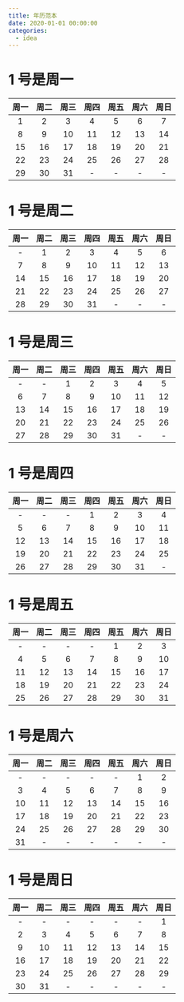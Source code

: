 ```yaml
---
title: 年历范本
date: 2020-01-01 00:00:00
categories:
  - idea
---
```


# 1 号是周一

|  周一  |  周二  |  周三  |  周四  |  周五  |  周六  |  周日  |
| :----: | :----: | :----: | :----: | :----: | :----: | :----: |
| 1<br>  | 2<br>  | 3<br>  | 4<br>  | 5<br>  | 6<br>  | 7<br>  |
| 8<br>  | 9<br>  | 10<br> | 11<br> | 12<br> | 13<br> | 14<br> |
| 15<br> | 16<br> | 17<br> | 18<br> | 19<br> | 20<br> | 21<br> |
| 22<br> | 23<br> | 24<br> | 25<br> | 26<br> | 27<br> | 28<br> |
| 29<br> | 30<br> | 31<br> |   -    |   -    |   -    |   -    |

# 1 号是周二

|  周一  |  周二  |  周三  |  周四  |  周五  |  周六  |  周日  |
| :----: | :----: | :----: | :----: | :----: | :----: | :----: |
|   -    | 1<br>  | 2<br>  | 3<br>  | 4<br>  | 5<br>  | 6<br>  |
| 7<br>  | 8<br>  | 9<br>  | 10<br> | 11<br> | 12<br> | 13<br> |
| 14<br> | 15<br> | 16<br> | 17<br> | 18<br> | 19<br> | 20<br> |
| 21<br> | 22<br> | 23<br> | 24<br> | 25<br> | 26<br> | 27<br> |
| 28<br> | 29<br> | 30<br> | 31<br> |   -    |   -    |   -    |

# 1 号是周三

|  周一  |  周二  |  周三  |  周四  |  周五  |  周六  |  周日  |
| :----: | :----: | :----: | :----: | :----: | :----: | :----: |
|   -    |   -    | 1<br>  | 2<br>  | 3<br>  | 4<br>  | 5<br>  |
| 6<br>  | 7<br>  | 8<br>  | 9<br>  | 10<br> | 11<br> | 12<br> |
| 13<br> | 14<br> | 15<br> | 16<br> | 17<br> | 18<br> | 19<br> |
| 20<br> | 21<br> | 22<br> | 23<br> | 24<br> | 25<br> | 26<br> |
| 27<br> | 28<br> | 29<br> | 30<br> | 31<br> |   -    |   -    |

# 1 号是周四

|  周一  |  周二  |  周三  |  周四  |  周五  |  周六  |  周日  |
| :----: | :----: | :----: | :----: | :----: | :----: | :----: |
|   -    |   -    |   -    | 1<br>  | 2<br>  | 3<br>  | 4<br>  |
| 5<br>  | 6<br>  | 7<br>  | 8<br>  | 9<br>  | 10<br> | 11<br> |
| 12<br> | 13<br> | 14<br> | 15<br> | 16<br> | 17<br> | 18<br> |
| 19<br> | 20<br> | 21<br> | 22<br> | 23<br> | 24<br> | 25<br> |
| 26<br> | 27<br> | 28<br> | 29<br> | 30<br> | 31<br> |   -    |

# 1 号是周五

|  周一  |  周二  |  周三  |  周四  |  周五  |  周六  |  周日  |
| :----: | :----: | :----: | :----: | :----: | :----: | :----: |
|   -    |   -    |   -    |   -    | 1<br>  | 2<br>  | 3<br>  |
| 4<br>  | 5<br>  | 6<br>  | 7<br>  | 8<br>  | 9<br>  | 10<br> |
| 11<br> | 12<br> | 13<br> | 14<br> | 15<br> | 16<br> | 17<br> |
| 18<br> | 19<br> | 20<br> | 21<br> | 22<br> | 23<br> | 24<br> |
| 25<br> | 26<br> | 27<br> | 28<br> | 29<br> | 30<br> | 31<br> |

# 1 号是周六

|  周一  |  周二  |  周三  |  周四  |  周五  |  周六  |  周日  |
| :----: | :----: | :----: | :----: | :----: | :----: | :----: |
|   -    |   -    |   -    |   -    |   -    | 1<br>  | 2<br>  |
| 3<br>  | 4<br>  | 5<br>  | 6<br>  | 7<br>  | 8<br>  | 9<br>  |
| 10<br> | 11<br> | 12<br> | 13<br> | 14<br> | 15<br> | 16<br> |
| 17<br> | 18<br> | 19<br> | 20<br> | 21<br> | 22<br> | 23<br> |
| 24<br> | 25<br> | 26<br> | 27<br> | 28<br> | 29<br> | 30<br> |
| 31<br> |   -    |   -    |   -    |   -    |   -    |   -    |

# 1 号是周日

|  周一  |  周二  |  周三  |  周四  |  周五  |  周六  |  周日  |
| :----: | :----: | :----: | :----: | :----: | :----: | :----: |
|   -    |   -    |   -    |   -    |   -    |   -    | 1<br>  |
| 2<br>  | 3<br>  | 4<br>  | 5<br>  | 6<br>  | 7<br>  | 8<br>  |
| 9<br>  | 10<br> | 11<br> | 12<br> | 13<br> | 14<br> | 15<br> |
| 16<br> | 17<br> | 18<br> | 19<br> | 20<br> | 21<br> | 22<br> |
| 23<br> | 24<br> | 25<br> | 26<br> | 27<br> | 28<br> | 29<br> |
| 30<br> | 31<br> |   -    |   -    |   -    |   -    |   -    |
